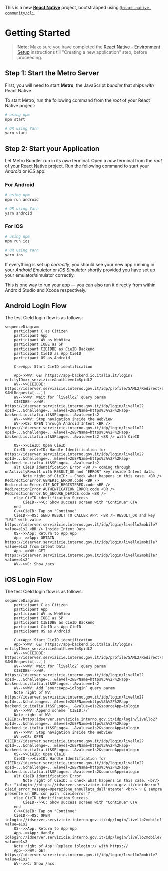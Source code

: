 This is a new [**React Native**](https://reactnative.dev) project, bootstrapped using [`@react-native-community/cli`](https://github.com/react-native-community/cli).

# Getting Started

> **Note**: Make sure you have completed the [React Native - Environment Setup](https://reactnative.dev/docs/environment-setup) instructions till "Creating a new application" step, before proceeding.

## Step 1: Start the Metro Server

First, you will need to start **Metro**, the JavaScript _bundler_ that ships _with_ React Native.

To start Metro, run the following command from the _root_ of your React Native project:

```bash
# using npm
npm start

# OR using Yarn
yarn start
```

## Step 2: Start your Application

Let Metro Bundler run in its _own_ terminal. Open a _new_ terminal from the _root_ of your React Native project. Run the following command to start your _Android_ or _iOS_ app:

### For Android

```bash
# using npm
npm run android

# OR using Yarn
yarn android
```

### For iOS

```bash
# using npm
npm run ios

# OR using Yarn
yarn ios
```

If everything is set up _correctly_, you should see your new app running in your _Android Emulator_ or _iOS Simulator_ shortly provided you have set up your emulator/simulator correctly.

This is one way to run your app — you can also run it directly from within Android Studio and Xcode respectively.

## Android Login Flow

The test CieId login flow is as follows:

```mermaid
sequenceDiagram
    participant C as Citizen
    participant App
    participant WV as WebView
    participant IOBE as SP
    participant CIEIDBE as CieID Backend
    participant CieID as App CieID
    participant OS as Android

    C->>App: Start CieID identification

    App->>WV: GET https://app-backend.io.italia.it/login?entityID=xx_servizicie&authLevel=SpidL2
    WV-->>CIEIDBE: https://idserver.servizicie.interno.gov.it/idp/profile/SAML2/Redirect/SSO?SAMLRequest=[...]]
    WV-->>WV: Wait for `livello2` query param
    CIEIDBE-->>WV: https://idserver.servizicie.interno.gov.it/idp/login/livello2?opId=...&challenge=...&level=2&SPName=https%3A%2F%2Fapp-backend.io.italia.it&SPLogo=...&value=e1s2
    WV-->>WV: Stop navigation inside the WebView
    WV->>OS: OPEN through Android Intent <BR /> https://idserver.servizicie.interno.gov.it/idp/login/livello2?opId=...&challenge=...&level=2&SPName=https%3A%2F%2Fapp-backend.io.italia.it&SPLogo=...&value=e1s2 <BR /> with CieID

    OS-->>CieID: Open CieID
    CieID-->>CieID: Handle Identification for https://idserver.servizicie.interno.gov.it/idp/login/livello2?opId=...&challenge=...&level=2&SPName=https%3A%2F%2Fapp-backend.io.italia.it&SPLogo=...&value=e1s2
    alt CieID identification Error <BR /> coming through onActivityResult with RESULT_OK and "ERROR" key inside Intent data.
        Note right of CieID: ⚠️ Check what happens in this case. <BR /> RedirectionError.GENERIC_ERROR.code <BR /> RedirectionError.CIE_NOT_REGISTERED.code <BR /> RedirectionError.AUTHENTICATION_ERROR.code <BR /> RedirectionError.NO_SECURE_DEVICE.code <BR />
    else CieID identification Success
        CieID-->>C: Show success screen with "Continue" CTA
    end
    C->>CieID: Tap on "Continue"
    CieID->>OS: SEND RESULT TO CALLER APP: <BR /> RESULT_OK and key "URL" with value https://idserver.servizicie.interno.gov.it/idp/login/livello2mobile?value=e1s2 <BR /> Inside Intent Data
    OS-->>App: Return to App App
    App-->>App: OBTAIN https://idserver.servizicie.interno.gov.it/idp/login/livello2mobile?value=e1s2 from Intent Data
    App-->>WV: GET https://idserver.servizicie.interno.gov.it/idp/login/livello2mobile?value=e1s2"
    WV-->>C: Show /acs
```

## iOS Login Flow

The test CieId login flow is as follows:

```mermaid
sequenceDiagram
    participant C as Citizen
    participant App
    participant WV as WebView
    participant IOBE as SP
    participant CIEIDBE as CieID Backend
    participant CieID as App CieID
    participant OS as Android

    C->>App: Start CieID identification
    App->>WV: GET https://app-backend.io.italia.it/login?entityID=xx_servizicie&authLevel=SpidL2
    WV-->>CIEIDBE: https://idserver.servizicie.interno.gov.it/idp/profile/SAML2/Redirect/SSO?SAMLRequest=[...]]
    WV-->>WV: Wait for `livello2` query param
    CIEIDBE-->>WV: https://idserver.servizicie.interno.gov.it/idp/login/livello2?opId=...&challenge=...&level=2&SPName=https%3A%2F%2Fapp-backend.io.italia.it&SPLogo=...&value=e1s2
    WV-->>WV: Add `sourceApp=iologin` query param
    Note right of WV: https://idserver.servizicie.interno.gov.it/idp/login/livello2?opId=...&challenge=...&level=2&SPName=https%3A%2F%2Fapp-backend.io.italia.it&SPLogo=...&value=e1s2&sourceApp=iologin
    WV-->>WV: Append scheme `CIEID://`
    Note right of WV: CIEID://https:idserver.servizicie.interno.gov.it/idp/login/livello2?opId=...&challenge=...&level=2&SPName=https%3A%2F%2Fapp-backend.io.italia.it&SPLogo=...&value=e1s2&sourceApp=iologin
    WV-->>WV: Stop navigation inside the WebView
    WV->>OS: OPEN CIEID://idserver.servizicie.interno.gov.it/idp/login/livello2?opId=...&challenge=...&level=2&SPName=https%3A%2F%2Fapp-backend.io.italia.it&SPLogo=...&value=e1s2&sourceApp=iologin
    OS-->>CieID: Open CieID
    CieID-->>CieID: Handle Identification for CIEID://idserver.servizicie.interno.gov.it/idp/login/livello2?opId=...&challenge=...&level=2&SPName=https%3A%2F%2Fapp-backend.io.italia.it&SPLogo=...&value=e1s2&sourceApp=iologin
    alt CieID identification Error
        Note right of CieID: ⚠️ Check what happens in this case. <br/> Es: "iologin://https://idserver.servizicie.interno.gov.it/cieiderror?cieid_error_message=Operazione_annullata_dall'utente" <br/> 💡 È sempre presente un URL con path `cieiderror`?
    else CieID identification Success
        CieID-->>C: Show success screen with "Continue" CTA
    end
    C->>CieID: Tap on "Continue"
    CieID->>OS: OPEN iologin://idserver.servizicie.interno.gov.it/idp/login/livello2mobile?value=e1s2
    OS-->>App: Return to App App
    App-->>App: Handle iologin://idserver.servizicie.interno.gov.it/idp/login/livello2mobile?value=e1s2
    Note right of App: Replace iologin:// with https://
    App-->>WV: GET https://idserver.servizicie.interno.gov.it/idp/login/livello2mobile?value=e1s2"
    WV-->>C: Show /acs
```

